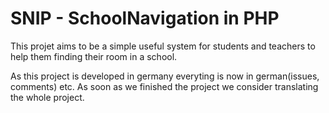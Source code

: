 # SNIP - SchoolNavigation in PHP

This projet aims to be a simple useful system for students and teachers to
help them finding their room in a school.

As this project is developed in germany everyting is now in german(issues, comments) etc.
As soon as we finished the project we consider translating the whole project.


